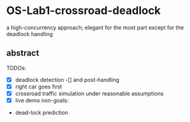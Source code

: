 # OS-Lab1-crossroad-deadlock
a high-concurrency approach; elegant for the most part except for the deadlock handling

## abstract
TODOs:
-[x] deadlock detection 
-[] and post-handling
-[x] right car goes first
-[x] crossroad traffic simulation under reasonable assumptions 
-[x] live demo
non-goals:
* dead-lock prediction
